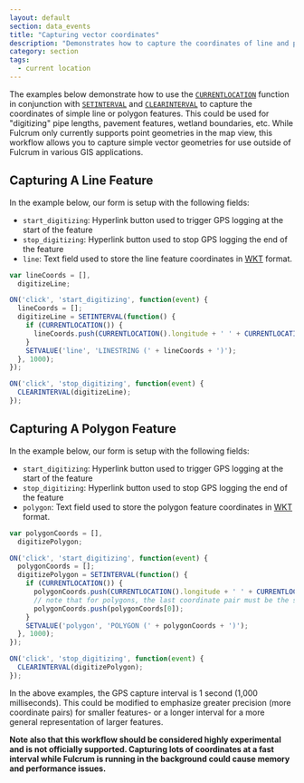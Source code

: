 ```yaml
---
layout: default
section: data_events
title: "Capturing vector coordinates"
description: "Demonstrates how to capture the coordinates of line and polygon features."
category: section
tags:
  - current location
---
```


The examples below demonstrate how to use the [`CURRENTLOCATION`](/data-events/reference/currentlocation/) function in conjunction with [`SETINTERVAL`](/data-events/reference/setinterval/) and [`CLEARINTERVAL`](/data-events/reference/clearinterval/) to capture the coordinates of simple line or polygon features. This could be used for "digitizing" pipe lengths, pavement features, wetland boundaries, etc. While Fulcrum only currently supports point geometries in the map view, this workflow allows you to capture simple vector geometries for use outside of Fulcrum in various GIS applications.

## Capturing A Line Feature

In the example below, our form is setup with the following fields:

* `start_digitizing`: Hyperlink button used to trigger GPS logging at the start of the feature
* `stop_digitizing`: Hyperlink button used to stop GPS logging the end of the feature
* `line`: Text field used to store the line feature coordinates in [WKT](https://en.wikipedia.org/wiki/Well-known_text) format.

```js
var lineCoords = [],
  digitizeLine;

ON('click', 'start_digitizing', function(event) {
  lineCoords = [];
  digitizeLine = SETINTERVAL(function() {
    if (CURRENTLOCATION()) {
      lineCoords.push(CURRENTLOCATION().longitude + ' ' + CURRENTLOCATION().latitude);
    }
    SETVALUE('line', 'LINESTRING (' + lineCoords + ')');
  }, 1000);
});

ON('click', 'stop_digitizing', function(event) {
  CLEARINTERVAL(digitizeLine);
});
```

## Capturing A Polygon Feature

In the example below, our form is setup with the following fields:

* `start_digitizing`: Hyperlink button used to trigger GPS logging at the start of the feature
* `stop_digitizing`: Hyperlink button used to stop GPS logging the end of the feature
* `polygon`: Text field used to store the polygon feature coordinates in [WKT](https://en.wikipedia.org/wiki/Well-known_text) format.

```js
var polygonCoords = [],
  digitizePolygon;

ON('click', 'start_digitizing', function(event) {
  polygonCoords = [];
  digitizePolygon = SETINTERVAL(function() {
    if (CURRENTLOCATION()) {
      polygonCoords.push(CURRENTLOCATION().longitude + ' ' + CURRENTLOCATION().latitude);
      // note that for polygons, the last coordinate pair must be the same as the first coordinate pair
      polygonCoords.push(polygonCoords[0]);
    }
    SETVALUE('polygon', 'POLYGON (' + polygonCoords + ')');
  }, 1000);
});

ON('click', 'stop_digitizing', function(event) {
  CLEARINTERVAL(digitizePolygon);
});
```

In the above examples, the GPS capture interval is 1 second (1,000 milliseconds). This could be modified to emphasize greater precision (more coordinate pairs) for smaller features- or a longer interval for a more general representation of larger features.

**Note also that this workflow should be considered highly experimental and is not officially supported. Capturing lots of coordinates at a fast interval while Fulcrum is running in the background could cause memory and performance issues.**
